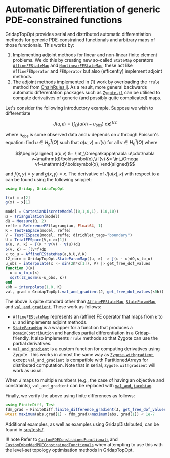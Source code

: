 # Automatic Differentiation of generic PDE-constrained functions

GridapTopOpt provides serial and distributed automatic differentiation methods for generic PDE-constrained functionals and arbitrary maps of those functionals. This works by:
1) Implementing adjoint methods for linear and non-linear finite element problems. We do this by creating new so-called `StateMap` operators [`AffineFEStateMap`](@ref) and [`NonlinearFEStateMap`](@ref), these act like `AffineFEOperator` and `FEOperator` but also (efficently) implement adjoint methods.
2) The adjoint methods implemented in (1) work by overloading the `rrule` method from [ChainRules.jl](https://github.com/JuliaDiff/ChainRules.jl). As a result, more general backwards automatic differentation packages such as [`Zygote.jl`](https://github.com/FluxML/Zygote.jl) can be utilised to compute derivatives of generic (and possibly quite complicated) maps.

Let's consider the following introductory example. Suppose we wish to differentiate

$$J(u,\kappa) = \left(\int_\Omega(u(\kappa)-u_\textrm{obs})~\mathrm{d}\boldsymbol{x}\right)^{1/2}$$

where $u_\textrm{obs}$ is some observed data and $u$ depends on $\kappa$ through Poisson's equation: find $u\in H^1_g(\Omega)$ such that $a(u,v) = l(v)$ for all $v\in H^1_0(\Omega)$ where

```math
\begin{aligned}
a(u,v) &= \int_\Omega\kappa\nabla u\cdot\nabla v~\mathrm{d}\boldsymbol{x},\\
l(v) &= \int_\Omega vf~\mathrm{d}\boldsymbol{x},
\end{aligned}
```

and $f(x,y) = y$ and $g(x,y) = x$. The derivative of $J(u(\kappa),\kappa)$ with respect to $\kappa$ can be found using the following snippet:

```julia
using Gridap, GridapTopOpt

f(x) = x[2]
g(x) = x[1]

model = CartesianDiscreteModel((0,1,0,1), (10,10))
Ω = Triangulation(model)
dΩ = Measure(Ω, 2)
reffe = ReferenceFE(lagrangian, Float64, 1)
K = TestFESpace(model, reffe)
V = TestFESpace(model, reffe; dirichlet_tags="boundary")
U = TrialFESpace(V,x->x[1])
a(u, v, κ) = ∫(κ * ∇(v) ⋅ ∇(u))dΩ
b(v, κ) = ∫(v*f)dΩ
κ_to_u = AffineFEStateMap(a,b,U,V,K)
l2_norm = GridapTopOpt.StateParamMap((u, κ) -> ∫(u ⋅ u)dΩ,κ_to_u)
u_obs = interpolate(x -> sin(2π*x[1]), V) |> get_free_dof_values
function J(κ)
  u = κ_to_u(κ)
  sqrt(l2_norm(u-u_obs, κ))
end
κ0h = interpolate(1.0, K)
val, grad = GridapTopOpt.val_and_gradient(J, get_free_dof_values(κ0h))
```

The above is quite standard other than [`AffineFEStateMap`](@ref), [`StateParamMap`](@ref), and [`val_and_gradient`](@ref). These work as follows:
- [`AffineFEStateMap`](@ref) represents an (affine) FE operator that maps from $\kappa$ to $u$, and implements adjoint methods.
- [`StateParamMap`](@ref) is a wrapper for a function that produces a `DomainContribution` and handles partial differentiation in a Gridap-friendly. It also implements `rrule` methods so that Zygote can use the partial derivatives.
- [`val_and_gradient`](@ref) is a custom function for computing derivatives using Zygote. This works in almost the same way as [`Zygote.withgradient`](https://fluxml.ai/Zygote.jl/stable/utils/#Zygote.withgradient), except `val_and_gradient` is compatible with PartitionedArrays for distributed computation. Note that in serial, `Zygote.withgradient` will work as usual.

When $J$ maps to multiple numbers (e.g., the case of having an objective and constraints), `val_and_gradient` can be replaced with [`val_and_jacobian`](@ref).

Finally, we verify the above using finite differences as follows:

```julia
using FiniteDiff, Test
fdm_grad = FiniteDiff.finite_difference_gradient(J, get_free_dof_values(κ0h))
@test maximum(abs,grad[1] - fdm_grad)/maximum(abs, grad[1]) < 1e-7
```

Additional examples, as well as examples using GridapDistributed, can be found in [src/tests/](https://github.com/zjwegert/GridapTopOpt.jl/tree/main/test).

!!! note
    Refer to [`CustomPDEConstrainedFunctionals`](@ref) and [`CustomEmbeddedPDEConstrainedFunctionals`](@ref) when attempting to use this with the level-set topology optimisation methods in GridapTopOpt.